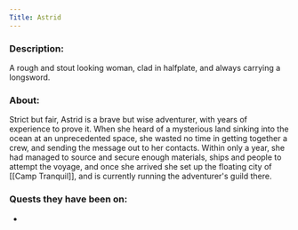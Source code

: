 ```yaml
---
Title: Astrid
---
```

### Description:
A rough and stout looking woman, clad in halfplate, and always carrying a longsword.

### About:
Strict but fair, Astrid is a brave but wise adventurer, with years of experience to prove it. When she heard of a mysterious land sinking into the ocean at an unprecedented space, she wasted no time in getting together a crew, and sending the message out to her contacts. Within only a year, she had managed to source and secure enough materials, ships and people to attempt the voyage, and once she arrived she set up the floating city of [[Camp Tranquil]], and is currently running the adventurer's guild there.


### Quests they have been on:
 * 